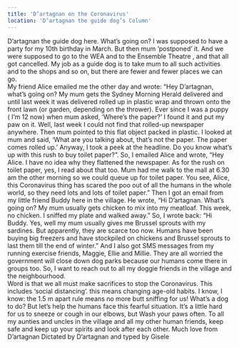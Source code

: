 ```yaml
---
title: 'D’artagnan on the Coronavirus'
location: 'D’artagnan the guide dog’s Column'
---
```

D’artagnan the guide dog here.
What’s going on?
I was supposed to have a party for my 10th birthday in March.  But then mum ‘postponed’ it.
And we were supposed to go to the WEA and to the Ensemble Theatre , and that all got cancelled.   My job as a guide dog is to take mum to all such activities and to the shops and so on, but there are fewer and fewer places we can go.   
My friend Alice emailed me the other day and wrote:
“Hey  D’artagnan, what’s  going on? My mum  gets the Sydney Morning Herald delivered and until last week it was delivered rolled up in plastic wrap and thrown onto the front lawn (or garden, depending on the thrower). Ever since I was a puppy ( I’m 12 now) when mum asked, ‘Where’s the paper?’ I found it and put my paw on it.  Well, last week I could not find that rolled-up newspaper anywhere. Then mum pointed to this flat object packed in plastic. I looked at mum and said,  ‘What are you talking about, that’s not the paper.  The paper  comes rolled up.’ Anyway, I took a peek at the  headline. Do you know what’s up with this rush to buy toilet paper?”.
So, I emailed Alice and wrote, “Hey Alice. I have no idea why they flattened the newspaper.  As for the rush on toilet paper, yes,  I read about that too.  Mum had me walk to the mall at 6.30 am the other morning so we could queue up for toilet paper.  You see, Alice, this Coronavirus thing has scared the poo out of all the humans in the whole world, so they need lots and lots of toilet paper.”
Then I got an email from my little friend Buddy here in the village. He wrote, “Hi D’artagnan.  What’s going on? My mum usually gets chicken to mix into my meatloaf.  This week, no chicken.  I sniffed my plate and walked away.”
So, I wrote back:
“Hi Buddy.  Yes, well my mum usually gives me Brussel sprouts with my sardines. But apparently, they are scarce too now.  Humans have been buying big freezers and have stockpiled on chickens   and Brussel sprouts to last them till the end of winter.”
And I also got SMS messages from my running exercise friends, Maggie, Ellie and Millie.  They are all worried the government will close down dog parks because our humans come there in groups too.
So, I want to reach out to all my doggie friends in the village and the neighbourhood.  
Word is that we all must make sacrifices to stop the Coronavirus. This includes ‘social distancing’.  this means changing age-old habits.     I know, I know: the 1.5 m apart rule means no more butt sniffing for us!  What’s a dog to do?
But let’s help the humans face this fearful situation. It’s a little hard for us   to sneeze or cough in our elbows, but Wash your paws often.
To all my aunties and uncles in the village and all my other human friends, keep safe and keep up your spirits and look after each other.
Much love from D’artagnan 
Dictated by D’artagnan and typed by Gisele

